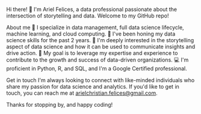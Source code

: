 Hi there! 👋
I'm Ariel Felices, a data professional passionate about the intersection of storytelling and data. Welcome to my GitHub repo!

About me
🔭 I specialize in data management, full data science lifecycle, machine learning, and cloud computing.
🌱 I've been honing my data science skills for the past 2 years.
👀 I'm deeply interested in the storytelling aspect of data science and how it can be used to communicate insights and drive action.
💞️ My goal is to leverage my expertise and experience to contribute to the growth and success of data-driven organizations.
💻 I'm proficient in Python, R, and SQL, and I'm a Google Certified professional.

Get in touch
I'm always looking to connect with like-minded individuals who share my passion for data science and analytics. If you'd like to get in touch, you can reach me at arielchristian.felices@gmail.com.

Thanks for stopping by, and happy coding!

<!---
A-C-A-F/A-C-A-F is a ✨ special ✨ repository because its `README.md` (this file) appears on your GitHub profile.
You can click the Preview link to take a look at your changes.
--->
